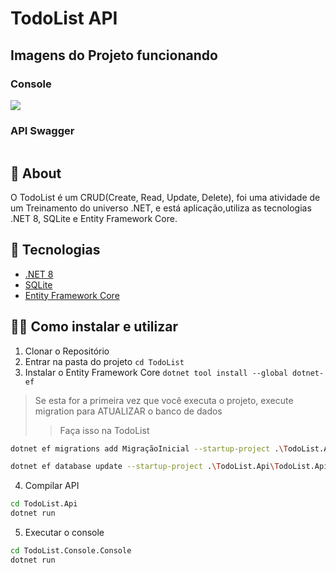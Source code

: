 # TodoList API

## Imagens do Projeto funcionando
### Console
<img src="https://prnt.sc/ZGU92Vj_yBrO" />

### API Swagger
<img src="" />

## 📖 About

O TodoList é um CRUD(Create, Read, Update, Delete), foi uma atividade de um Treinamento do universo .NET, e está aplicação,utiliza as tecnologias .NET 8, SQLite e Entity Framework Core.

## 🧱 Tecnologias 

- [.NET 8](https://dotnet.microsoft.com/pt-br/download/dotnet/8.0)
- [SQLite](https://www.sqlite.org/index.html)
- [Entity Framework Core](https://github.com/dotnet/efcore)

## 🚶‍♂️ Como instalar e utilizar

1. Clonar o Repositório
2. Entrar na pasta do projeto `cd TodoList`
3. Instalar o Entity Framework Core `dotnet tool install --global dotnet-ef`
> Se esta for a primeira vez que você executa o projeto, execute migration para ATUALIZAR o banco de dados
>>Faça isso na TodoList
```bash
dotnet ef migrations add MigraçãoInicial --startup-project .\TodoList.Api\TodoList.Api.csproj --project .\TodoList.Core\TodoList.Core.csproj 

dotnet ef database update --startup-project .\TodoList.Api\TodoList.Api.csproj --project .\TodoList.Core\TodoList.Core.csproj

```
4. Compilar API
```bash
cd TodoList.Api
dotnet run
```
5. Executar o console
```bash
cd TodoList.Console.Console
dotnet run
```
